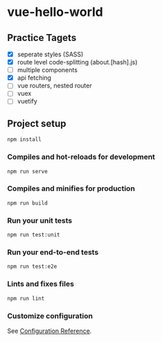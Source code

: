 # vue-hello-world

## Practice Tagets
- [x] seperate styles (SASS)
- [x] route level code-splitting (about.[hash].js)
- [ ] multiple components
- [x] api fetching
- [ ] vue routers, nested router
- [ ] vuex
- [ ] vuetify

## Project setup
```
npm install
```

### Compiles and hot-reloads for development
```
npm run serve
```

### Compiles and minifies for production
```
npm run build
```

### Run your unit tests
```
npm run test:unit
```

### Run your end-to-end tests
```
npm run test:e2e
```

### Lints and fixes files
```
npm run lint
```

### Customize configuration
See [Configuration Reference](https://cli.vuejs.org/config/).
